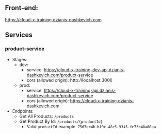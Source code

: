 
## Front-end:
https://cloud-x-training.dzianis-dashkevich.com

## Services

### product-service

- Stages:
  - dev: 
    - service: https://cloud-x-training-dev-api.dzianis-dashkevich.com/product-service
    - cors (allowed origin): http://localhost:3000
  - prod: 
    - service: https://cloud-x-training-api.dzianis-dashkevich.com/product-service
    - cors (allowed origin): https://cloud-x-training.dzianis-dashkevich.com
- Endpoints:
  - Get All Products: `/products`
  - Get Product By Id: `/products/{productId}`
    - Valid `productId` example: `7567ec4b-b10c-48c5-9345-fc73c48a80aa`
